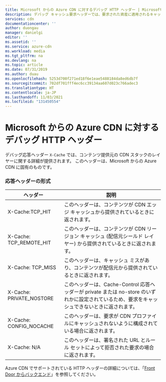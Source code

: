 ```yaml
---
title: Microsoft からの Azure CDN に対するデバッグ HTTP ヘッダー | Microsoft Docs
description: デバッグ キャッシュ要求ヘッダーでは、要求された資産に適用されるキャッシュ ポリシーに関する追加情報が提供されます。 これらのヘッダーは、Microsoft からの Azure CDN に固有のものです。
services: cdn
documentationcenter: ''
author: duongau
manager: danielgi
editor: ''
ms.assetid: ''
ms.service: azure-cdn
ms.workload: media
ms.tgt_pltfrm: na
ms.devlang: na
ms.topic: article
ms.date: 07/31/2019
ms.author: duau
ms.openlocfilehash: 5253d700f271ed18f6e1eae5488184da8ed6db7f
ms.sourcegitcommit: 702df701fff4ec6cc39134aa607d023c766adec3
ms.translationtype: HT
ms.contentlocale: ja-JP
ms.lasthandoff: 11/03/2021
ms.locfileid: "131450554"
---
```

# <a name="debug-http-header-for-azure-cdn-from-microsoft"></a>Microsoft からの Azure CDN に対するデバッグ HTTP ヘッダー
デバッグ応答ヘッダー `X-Cache` では、コンテンツ提供元の CDN スタックのレイヤーに関する詳細が提供されます。 このヘッダーは、Microsoft からの Azure CDN に固有のものです。

### <a name="response-header-format"></a>応答ヘッダーの形式

ヘッダー | 説明
-------|------------
X-Cache:TCP_HIT | このヘッダーは、コンテンツが CDN エッジ キャッシュから提供されているときに返されます。 
X-Cache: TCP_REMOTE_HIT | このヘッダーは、コンテンツが CDN リージョン キャッシュ (配信元シールド レイヤー) から提供されているときに返されます。
X-Cache: TCP_MISS | このヘッダーは、キャッシュ ミスがあり、コンテンツが配信元から提供されているときに返されます。
X-Cache: PRIVATE_NOSTORE | このヘッダーは、Cache-Control 応答ヘッダーが private または no-store のいずれかに設定されているため、要求をキャッシュできないときに返されます。
X-Cache: CONFIG_NOCACHE | このヘッダーは、要求が CDN プロファイルにキャッシュされないように構成されている場合に返されます。
X-Cache: N/A | このヘッダーは、署名された URL とルール セットによって拒否された要求の場合に返されます。

Azure CDN でサポートされている HTTP ヘッダーの詳細については、「[Front Door からバックエンド](../frontdoor/front-door-http-headers-protocol.md#front-door-to-backend)」を参照してください。
